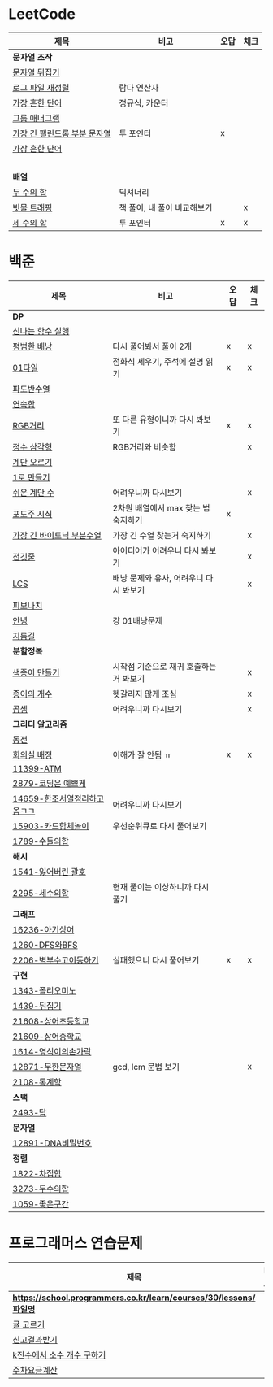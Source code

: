 # LeetCode
| 제목        | 비고       |오답|체크|
|-----------|----------|---|---|
| **문자열 조작**||||
| [문자열 뒤집기](LeetCode/문자열_조작/344-Reverse_String.py)   |          |   |   |
| [로그 파일 재정렬](LeetCode/문자열_조작/937-Reorder_Data_in_Log_Files.py) | 람다 연산자   |   |   |
| [가장 흔한 단어](LeetCode/문자열_조작/819-Most_Common_Word.py)  | 정규식, 카운터 |   |   |
| [그룹 애너그램](LeetCode/문자열_조작/49-Group-Anagrams.py)  | |   |   |
| [가장 긴 팰린드롬 부분 문자열](LeetCode/문자열_조작/5-Longest-Palindromic-Substring.py)  | 투 포인터 | x |   |
| [가장 흔한 단어](LeetCode/문자열_조작/819-Most_Common_Word.py)  |  |   |   |
| <br> | | | |
| **배열** ||||
| [두 수의 합](LeetCode/배열/1-Two-Sum.py)  | 딕셔너리 |   |   |
| [빗물 트래핑](LeetCode/배열/42-Trapping-Rain-Water.py)  | 책 풀이, 내 풀이 비교해보기 |   | x |
| [세 수의 합](LeetCode/배열/15-3Sum.py)  | 투 포인터 | x | x |


# 백준
| 제목                                            | 비고                     | 오답 | 체크 |
|-----------------------------------------------|------------------------|----|----|
| **DP**                                        |                        |    |    |
| [신나는 함수 실행](BOJ/DP/9184-신나는함수실행.py)           |                        |    |    |
| [평범한 배낭](BOJ/DP/12865-평범한배낭.py)               | 다시 풀어봐서 풀이 2개          | x  | x  |
| [01타일](BOJ/DP/1904-01타일.py)                   | 점화식 세우기, 주석에 설명 읽기     | x  | x  |
| [파도반수열](BOJ/DP/9461-파도반수열.py)                 |                        |    |    |
| [연속합](BOJ/DP/1912-연속합.py)                     |                        |    |    |
| [RGB거리](BOJ/DP/1149-RGB거리.py)                 | 또 다른 유형이니까 다시 봐보기      | x  | x  |
| [정수 삼각형](BOJ/DP/1932-정수삼각형.py)                | RGB거리와 비슷함             |    | x  |
| [계단 오르기](BOJ/DP/2579-계단오르기.py)                |                        |    |    |
| [1로 만들기](BOJ/DP/1463-1로만들기.py)                |                        |    |    |
| [쉬운 계단 수](BOJ/DP/10844-쉬운계단수.py)              | 어려우니까 다시보기             |    | x  |
| [포도주 시식](BOJ/DP/2156-포도주시식.py)                | 2차원 배열에서 max 찾는 법 숙지하기 | x  |    |
| [가장 긴 바이토닉 부분수열](BOJ/DP/11054-가장긴바이토닉부분수열.py) | 가장 긴 수열 찾는거 숙지하기       |    | x  |
| [전깃줄](BOJ/DP/2565-전깃줄.py)                     | 아이디어가 어려우니 다시 봐보기      |    | x  |
| [LCS](BOJ/DP/9251-LCS.py)                     | 배낭 문제와 유사, 어려우니 다시 봐보기 |    | x  |
| [피보나치](BOJ/DP/24416-피보나치.py)                  |                        |    |    |
| [안녕](BOJ/DP/1535-안녕.py)                       | 걍 01배낭문제               |    |    |
| [지름길](BOJ/DP/1466-지름길.py)                     |                |    |    |
| **분할정복**                                      |                        |    |    |
| [색종이 만들기](BOJ/분할정복/2630-색종이만들기.py)            | 시작점 기준으로 재귀 호출하는 거 봐보기 |    | x  |
| [종이의 개수](BOJ/분할정복/1780-종이의개수.py)              | 헷갈리지 않게 조심             |    | x  |
| [곱셈](BOJ/분할정복/1629-곱셈.py)                     | 어려우니까 다시보기             |    | x  |
| **그리디 알고리즘**                                  |                        |    |    |
| [동전](BOJ/그리디/11047-동전.py)                     |                        |    |    |
| [회의실 배정](BOJ/그리디/1931-회의실배정.py)               | 이해가 잘 안됨 ㅠ             | x  | x  |
| [11399-ATM](BOJ/그리디/11399-ATM.py)             |                        |    |    |
| [2879-코딩은 예쁘게](BOJ/그리디/2879-코딩은예쁘게.py)        |                        |    |    |
| [14659-한조서열정리하고옴ㅋㅋ](BOJ/그리디/14659-활잡이.py)     | 어려우니까 다시보기             |    |    |
| [15903-카드합체놀이](BOJ/그리디/15903-카드합체놀이.py)       | 우선순위큐로 다시 풀어보기         |    |    |
| [1789-수들의합](BOJ/그리디/1789-수들의합.py)             |                        |    |    |
| **해시**                                        |                        |    |    |
| [1541-잃어버린 괄호](BOJ/해시/1541-잃어버린괄호.py)         |                        |    |    |
| [2295-세수의합](BOJ/해시/2295-세수의합.py)              | 현재 풀이는 이상하니까 다시 풀기     |    |    |
| **그래프**                                       |                        |    |    |
| [16236-아기상어](BOJ/그래프/16236-아기상어.py)           |                        |    |    |
| [1260-DFS와BFS](BOJ/그래프/126-DFS와BFS.py)        |                        |    |    |
| [2206-벽부수고이동하기](BOJ/그래프/2206-벽부수고이동하기.py)     | 실패했으니 다시 풀어보기          | x  | x  |
| **구현**                                        |                        |    |    |
| [1343-폴리오미노](BOJ/그래프/1343-폴리오미노.py)           |                        |    |    |
| [1439-뒤집기](BOJ/그래프/1439-뒤집기.py)               |                        |    |    |
| [21608-상어초등학교](BOJ/구현/21608-상어초등학교.py)        |                        |    |    |
| [21609-상어중학교](BOJ/구현/21609-상어중학교.py)          |                        |    |    |
| [1614-영식이의손가락](BOJ/구현/1614-영식이의손가락.py)        |                        |    |    |
| [12871-무한문자열](BOJ/구현/12871-무한문자열.py)          | gcd, lcm 문법 보기         |    | x  |
| [2108-통계학](BOJ/구현/2108-통계학.py)                |                        |    |    |
| **스택**                                        |                        |    |    |
| [2493-탑](BOJ/스택/2493-탑.py)                    |                        |    |    |
| **문자열**                                       |                        |    |    |
| [12891-DNA비밀번호](BOJ/문자열/12891-DNA비밀번호.py)     |                        |    |    |
| **정렬**                                        |                        |    |    |
| [1822-차집합](BOJ/정렬/1822-차집합.py)                |                        |    |    |
| [3273-두수의합](BOJ/정렬/3273-두수의합.py)              |                        |    |    |
| [1059-좋은구간](BOJ/정렬/1059-좋은구간.py)              |                        |    |    |

# 프로그래머스 연습문제
| 제목                                                                | 비고                     | 오답 | 체크 |
|-------------------------------------------------------------------|------------------------|----|----|
| **https://school.programmers.co.kr/learn/courses/30/lessons/파일명** |                        |    |    |
| [귤 고르기](programmers/138476-귤고르기.py)                               |                        |    |    |
| [신고결과받기](programmers/92334-신고결과받기.py)                             |                        |    |    |
| [k진수에서 소수 개수 구하기](programmers/92335-k진수에서소수개수구하기.py)              |                        |    |    |
| [주차요금계산](programmers/92341-주차요금계산.py)                             |                        |    |    |
